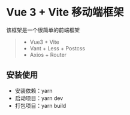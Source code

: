 <!--
 * @Author: gao
 * @LastEditTime: 2022-02-18 16:03:11
-->
# Vue 3 + Vite 移动端框架
该框架是一个很简单的前端框架
> + Vue3 + Vite
> + Vant + Less + Postcss
> + Axios + Router


## 安装使用

- 安装依赖：yarn
- 启动项目：yarn dev
- 打包项目：yarn build

